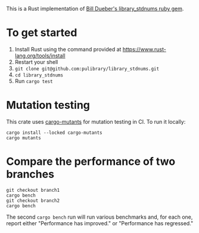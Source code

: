 This is a Rust implementation of [Bill Dueber's library_stdnums ruby gem](https://github.com/billdueber/library_stdnums).

# To get started

1. Install Rust using the command provided at https://www.rust-lang.org/tools/install
1. Restart your shell
1. `git clone git@github.com:pulibrary/library_stdnums.git`
1. `cd library_stdnums`
1. Run `cargo test`

# Mutation testing

This crate uses [cargo-mutants](https://mutants.rs) for mutation testing in CI.
To run it locally:

```
cargo install --locked cargo-mutants
cargo mutants
```

# Compare the performance of two branches

```
git checkout branch1
cargo bench
git checkout branch2
cargo bench
```

The second `cargo bench` run will run various benchmarks and, for each one, report either "Performance has improved." or "Performance has regressed."
